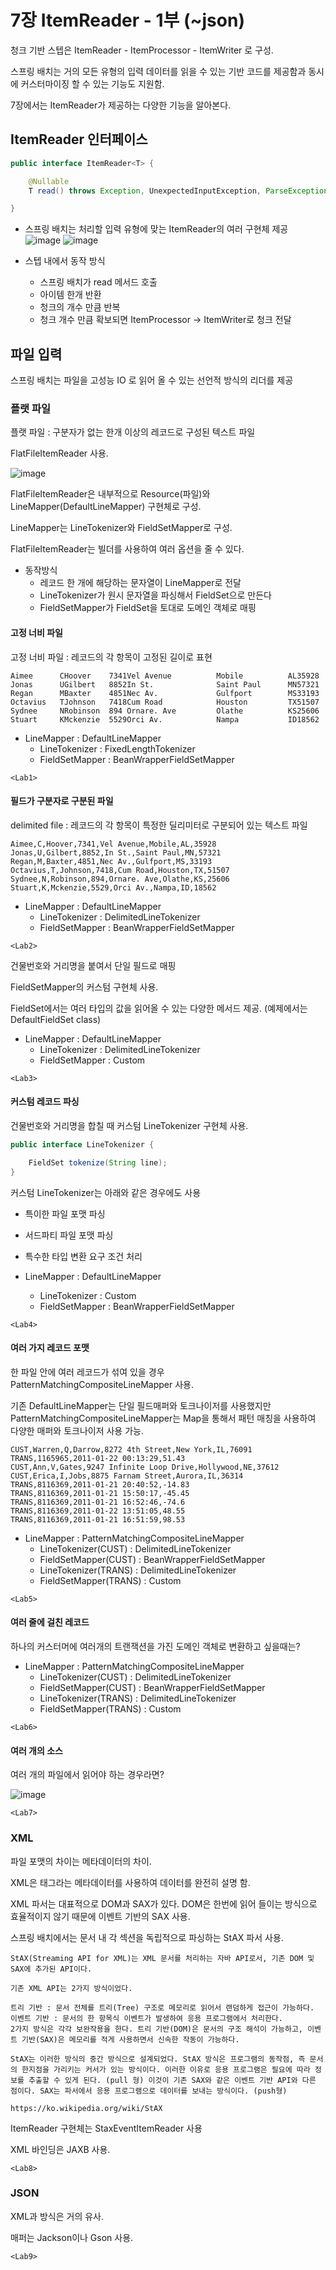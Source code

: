 # 7장 ItemReader - 1부 (~json)

청크 기반 스텝은 ItemReader - ItemProcessor - ItemWriter 로 구성.

스프링 배치는 거의 모든 유형의 입력 데이터를 읽을 수 있는 기반 코드를 제공함과 동시에 커스터마이징 할 수 있는 기능도 지원함.

7장에서는 ItemReader가 제공하는 다양한 기능을 알아본다.

## ItemReader 인터페이스

```java
public interface ItemReader<T> {

    @Nullable
    T read() throws Exception, UnexpectedInputException, ParseException, NonTransientResourceException;

}
```

- 스프링 배치는 처리할 입력 유형에 맞는 ItemReader의 여러 구현체 제공
![image](https://user-images.githubusercontent.com/6725753/135055056-aaac8995-8e5a-4b0d-98a3-08fdca72d1bb.png)
  ![image](https://user-images.githubusercontent.com/6725753/135055276-8d4d2882-cc7c-441a-86eb-79ce775aba7c.png)

- 스텝 내에서 동작 방식
  - 스프링 배치가 read 메서드 호출
  - 아이템 한개 반환
  - 청크의 개수 만큼 반복
  - 청크 개수 만큼 확보되면 ItemProcessor -> ItemWriter로 청크 전달


## 파일 입력

스프링 배치는 파일을 고성능 IO 로 읽어 올 수 있는 선언적 방식의 리더를 제공

### 플랫 파일

플랫 파일 : 구분자가 없는 한개 이상의 레코드로 구성된 텍스트 파일

FlatFileItemReader 사용.

![image](https://user-images.githubusercontent.com/6725753/135234066-acfeeb76-de9d-4373-ae14-7b87e4caeba6.png)

FlatFileItemReader은 내부적으로 Resource(파일)와 LineMapper(DefaultLineMapper) 구현체로 구성.

LineMapper는 LineTokenizer와 FieldSetMapper로 구성.

FlatFileItemReader는 빌더를 사용하여 여러 옵션을 줄 수 있다.

- 동작방식
  - 레코드 한 개에 해당하는 문자열이 LineMapper로 전달
  - LineTokenizer가 원시 문자열을 파싱해서 FieldSet으로 만든다
  - FieldSetMapper가 FieldSet을 토대로 도메인 객체로 매핑


#### 고정 너비 파일

고정 너비 파일 : 레코드의 각 항목이 고정된 길이로 표현

```text
Aimee      CHoover    7341Vel Avenue          Mobile          AL35928
Jonas      UGilbert   8852In St.              Saint Paul      MN57321
Regan      MBaxter    4851Nec Av.             Gulfport        MS33193
Octavius   TJohnson   7418Cum Road            Houston         TX51507
Sydnee     NRobinson  894 Ornare. Ave         Olathe          KS25606
Stuart     KMckenzie  5529Orci Av.            Nampa           ID18562
```

- LineMapper : DefaultLineMapper
  - LineTokenizer : FixedLengthTokenizer
  - FieldSetMapper : BeanWrapperFieldSetMapper 

`<Lab1>`

#### 필드가 구분자로 구분된 파일

delimited file : 레코드의 각 항목이 특정한 딜리미터로 구분되어 있는 텍스트 파일

```text
Aimee,C,Hoover,7341,Vel Avenue,Mobile,AL,35928
Jonas,U,Gilbert,8852,In St.,Saint Paul,MN,57321
Regan,M,Baxter,4851,Nec Av.,Gulfport,MS,33193
Octavius,T,Johnson,7418,Cum Road,Houston,TX,51507
Sydnee,N,Robinson,894,Ornare. Ave,Olathe,KS,25606
Stuart,K,Mckenzie,5529,Orci Av.,Nampa,ID,18562
```

- LineMapper : DefaultLineMapper
  - LineTokenizer : DelimitedLineTokenizer
  - FieldSetMapper : BeanWrapperFieldSetMapper

`<Lab2>`

건물번호와 거리명을 붙여서 단일 필드로 매핑

FieldSetMapper의 커스텀 구현체 사용.

FieldSet에서는 여러 타입의 값을 읽어올 수 있는 다양한 메서드 제공.
(예제에서는 DefaultFieldSet class)

- LineMapper : DefaultLineMapper
  - LineTokenizer : DelimitedLineTokenizer
  - FieldSetMapper : Custom

`<Lab3>`

#### 커스텀 레코드 파싱

건물번호와 거리명을 합칠 때 커스텀 LineTokenizer 구현체 사용.

```java
public interface LineTokenizer {

	FieldSet tokenize(String line);
}
```

커스텀 LineTokenizer는 아래와 같은 경우에도 사용
- 특이한 파일 포맷 파싱
- 서드파티 파일 포맷 파싱
- 특수한 타입 변환 요구 조건 처리

- LineMapper : DefaultLineMapper
  - LineTokenizer : Custom
  - FieldSetMapper : BeanWrapperFieldSetMapper


`<Lab4>`

#### 여러 가지 레코드 포맷

한 파일 안에 여러 레코드가 섞여 있을 경우 PatternMatchingCompositeLineMapper 사용.

기존 DefaultLineMapper는 단일 필드매퍼와 토크나이저를 사용했지만 PatternMatchingCompositeLineMapper는 Map을 통해서 패턴 매칭을 사용하여 다양한 매퍼와 토크나이저 사용 가능.

```text
CUST,Warren,Q,Darrow,8272 4th Street,New York,IL,76091
TRANS,1165965,2011-01-22 00:13:29,51.43
CUST,Ann,V,Gates,9247 Infinite Loop Drive,Hollywood,NE,37612
CUST,Erica,I,Jobs,8875 Farnam Street,Aurora,IL,36314
TRANS,8116369,2011-01-21 20:40:52,-14.83
TRANS,8116369,2011-01-21 15:50:17,-45.45
TRANS,8116369,2011-01-21 16:52:46,-74.6
TRANS,8116369,2011-01-22 13:51:05,48.55
TRANS,8116369,2011-01-21 16:51:59,98.53
```

- LineMapper : PatternMatchingCompositeLineMapper
  - LineTokenizer(CUST) : DelimitedLineTokenizer
  - FieldSetMapper(CUST) : BeanWrapperFieldSetMapper
  - LineTokenizer(TRANS) : DelimitedLineTokenizer
  - FieldSetMapper(TRANS) : Custom

`<Lab5>`


#### 여러 줄에 걸친 레코드

하나의 커스터머에 여러개의 트랜잭션을 가진 도메인 객체로 변환하고 싶을때는?

- LineMapper : PatternMatchingCompositeLineMapper
  - LineTokenizer(CUST) : DelimitedLineTokenizer
  - FieldSetMapper(CUST) : BeanWrapperFieldSetMapper
  - LineTokenizer(TRANS) : DelimitedLineTokenizer
  - FieldSetMapper(TRANS) : Custom


`<Lab6>`

#### 여러 개의 소스

여러 개의 파일에서 읽어야 하는 경우라면?

![image](https://user-images.githubusercontent.com/6725753/135420475-dd242b57-4c8c-4edd-b1f4-b6330ee74598.png)

`<Lab7>`


### XML

파일 포맷의 차이는 메타데이터의 차이.

XML은 태그라는 메타데이터를 사용하여 데이터를 완전히 설명 함.

XML 파서는 대표적으로 DOM과 SAX가 있다. DOM은 한번에 읽어 들이는 방식으로 효율적이지 않기 때문에 이벤트 기반의 SAX 사용.

스프링 배치에서는 문서 내 각 섹션을 독립적으로 파싱하는 StAX 파서 사용.

```text
StAX(Streaming API for XML)는 XML 문서를 처리하는 자바 API로서, 기존 DOM 및 SAX에 추가된 API이다.

기존 XML API는 2가지 방식이었다.

트리 기반 : 문서 전체를 트리(Tree) 구조로 메모리로 읽어서 랜덤하게 접근이 가능하다.
이벤트 기반 : 문서의 한 항목식 이벤트가 발생하여 응용 프로그램에서 처리한다.
2가지 방식은 각각 보완작용을 한다. 트리 기반(DOM)은 문서의 구조 해석이 가능하고, 이벤트 기반(SAX)은 메모리를 적게 사용하면서 신속한 작동이 가능하다.

StAX는 이러한 방식의 중간 방식으로 설계되었다. StAX 방식은 프로그램의 동작점, 즉 문서의 한지점을 가리키는 커서가 있는 방식이다. 이러한 이유로 응용 프로그램은 필요에 따라 정보를 추출할 수 있게 된다. (pull 형) 이것이 기존 SAX와 같은 이벤트 기반 API와 다른 점이다. SAX는 파서에서 응용 프로그램으로 데이터를 보내는 방식이다. (push형)

https://ko.wikipedia.org/wiki/StAX
```

ItemReader 구현체는 StaxEventItemReader 사용

XML 바인딩은 JAXB 사용.

`<Lab8>`

### JSON

XML과 방식은 거의 유사.

매퍼는 Jackson이나 Gson 사용.

`<Lab9>`